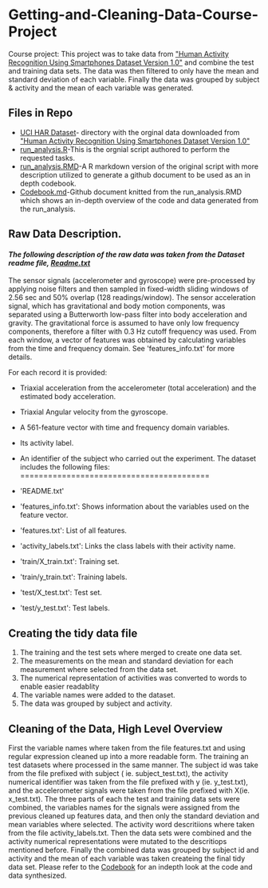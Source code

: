 # Getting-and-Cleaning-Data-Course-Project

Course project: This project was to take data from ["Human Activity Recognition Using Smartphones Dataset Version 1.0"](<http://archive.ics.uci.edu/ml/datasets/Human+Activity+Recognition+Using+Smartphones>) and combine the test and training data sets. The data was then filtered to only have the mean and standard deviation of each variable. Finally the data was grouped by subject & activity and the mean of each variable was generated.

## Files in Repo
- [UCI HAR Dataset](https://github.com/mharpole/Getting-and-Cleaning-Data-Course-Project/tree/main/UCI%20HAR%20Dataset)- directory with the orginal data downloaded from ["Human Activity Recognition Using Smartphones Dataset Version 1.0"](<http://archive.ics.uci.edu/ml/datasets/Human+Activity+Recognition+Using+Smartphones>) 
- [run_analysis.R](https://github.com/mharpole/Getting-and-Cleaning-Data-Course-Project/blob/main/run_analysis.R)-This is the orgnial script authored to perform the requested tasks.
- [run_analysis.RMD](https://github.com/mharpole/Getting-and-Cleaning-Data-Course-Project/blob/main/run_analysis.Rmd)-A R markdown version of the original script with more description utilized to generate a github document to be used as an in depth codebook.
- [Codebook.md](https://github.com/mharpole/Getting-and-Cleaning-Data-Course-Project/blob/main/codebook.md)-Github document knitted from the run_analysis.RMD which shows an in-depth overview of the code and data generated from the run_analysis.

## Raw Data Description. 
#### *The following description of the raw data was taken from the Dataset readme file, [Readme.txt](https://github.com/mharpole/Getting-and-Cleaning-Data-Course-Project/blob/main/UCI%20HAR%20Dataset/README.txt)*

The sensor signals (accelerometer and gyroscope) were pre-processed by applying noise filters and then sampled in fixed-width sliding windows of 2.56 sec and 50% overlap (128 readings/window). The sensor acceleration signal, which has gravitational and body motion components, was separated using a Butterworth low-pass filter into body acceleration and gravity. The gravitational force is assumed to have only low frequency components, therefore a filter with 0.3 Hz cutoff frequency was used. From each window, a vector of features was obtained by calculating variables from the time and frequency domain. See 'features_info.txt' for more details.

For each record it is provided:

-   Triaxial acceleration from the accelerometer (total acceleration) and the estimated body acceleration.

-   Triaxial Angular velocity from the gyroscope.

-   A 561-feature vector with time and frequency domain variables.

-   Its activity label.

-   An identifier of the subject who carried out the experiment. The dataset includes the following files: =========================================

-   'README.txt'

-   'features_info.txt': Shows information about the variables used on the feature vector.

-   'features.txt': List of all features.

-   'activity_labels.txt': Links the class labels with their activity name.

-   'train/X_train.txt': Training set.

-   'train/y_train.txt': Training labels.

-   'test/X_test.txt': Test set.

-   'test/y_test.txt': Test labels.

## Creating the tidy data file

1.  The training and the test sets where merged to create one data set.
2.  The measurements on the mean and standard deviation for each
    measurement where selected from the data set.
3.  The numerical representation of activities was converted to words to
    enable easier readablity
4.  The variable names were added to the dataset.
5.  The data was grouped by subject and activity.

## Cleaning of the Data, High Level Overview

First the variable names where taken from the file features.txt and
using regular expression cleaned up into a more readable form. The
training an test datasets where processed in the same manner. The
subject id was take from the file prefixed with subject ( ie.
subject_test.txt), the activity numerical identifier was taken from the
file prefixed with y (ie. y_test.txt), and the accelerometer signals
were taken from the file prefixed with X(ie. x_test.txt). The three
parts of each the test and training data sets were combined, the
variables names for the signals were assigned from the previous cleaned
up features data, and then only the standard deviation and mean
variables where selected. The activity word descritiions where taken
from the file activity_labels.txt. Then the data sets were combined and
the activity numerical representations were mutated to the descritiops
mentioned before. Finally the combined data was grouped by subject id
and activity and the mean of each variable was taken createing the final
tidy data set.
Please refer to the [Codebook](https://github.com/mharpole/Getting-and-Cleaning-Data-Course-Project/blob/main/run_analysis.md) for an indepth look at the code and data synthesized.



